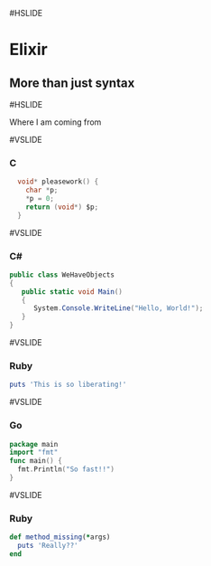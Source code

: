 #HSLIDE

# Elixir
## More than just syntax

#HSLIDE

Where I am coming from

#VSLIDE

### C
```c
  void* pleasework() {
    char *p;
    *p = 0;
    return (void*) $p;
  }
```

#VSLIDE

### C# #
```c#
public class WeHaveObjects
{
   public static void Main()
   {
      System.Console.WriteLine("Hello, World!");
   }
}
```

#VSLIDE

### Ruby

```ruby
puts 'This is so liberating!'
```

#VSLIDE

### Go
```go
package main
import "fmt"
func main() {
  fmt.Println("So fast!!")
}
```

#VSLIDE

### Ruby

```ruby
def method_missing(*args)
  puts 'Really??'
end
```
